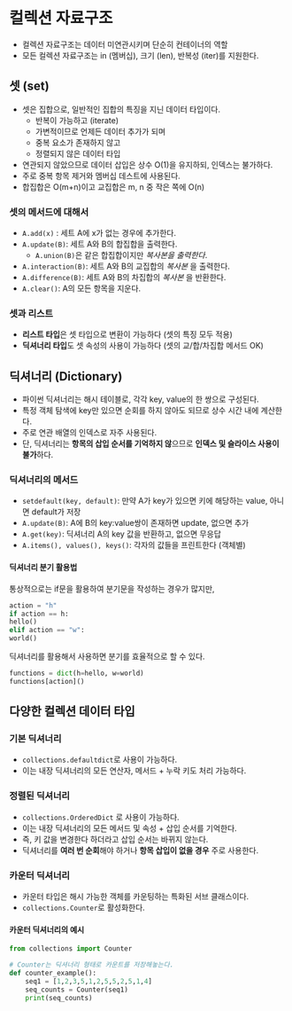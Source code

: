 # 컬렉션 자료구조
* 컬렉션 자료구조는 데이터 미연관시키며 단순히 컨테이너의 역할
* 모든 컬렉션 자료구조는 in (멤버십), 크기 (len), 반복성 (iter)를 지원한다.

## 셋 (set)
* 셋은 집합으로, 일반적인 집합의 특징을 지닌 데이터 타입이다.
    * 반복이 가능하고 (iterate)
    * 가변적이므로 언제든 데이터 추가가 되며
    * 중복 요소가 존재하지 않고
    * 정렬되지 않은 데이터 타입
* 연관되지 않았으므로 데이터 삽입은 상수 O(1)을 유지하되, 인덱스는 불가하다.
* 주로 중복 항목 제거와 멤버십 데스트에 사용된다.
* 합집합은 O(m+n)이고 교집합은 m, n 중 작은 쪽에 O(n)

### 셋의 메서드에 대해서
* `A.add(x)` : 세트 A에 x가 없는 경우에 추가한다.
* `A.update(B)`: 세트 A와 B의 합집합을 출력한다.
    * `A.union(B)`은 같은 합집합이지만 *복사본을 출력한다*.
* `A.interaction(B)`: 세트 A와 B의 교집합의 *복사본* 을 출력한다.
* `A.difference(B)`: 세트 A와 B의 차집합의 *복사본* 을 반환한다.
* `A.clear()`: A의 모든 항목을 지운다.

### 셋과 리스트

* **리스트 타입**은 셋 타입으로 변환이 가능하다 (셋의 특징 모두 적용)
* **딕셔너리 타입**도 셋 속성의 사용이 가능하다 (셋의 교/합/차집합 메서드 OK)

## 딕셔너리 (Dictionary)
* 파이썬 딕셔너리는 해시 테이블로, 각각 key, value의 한 쌍으로 구성된다.
* 특정 객체 탐색에 key만 있으면 순회를 하지 않아도 되므로 상수 시간 내에 계산한다.
* 주로 연관 배열의 인덱스로 자주 사용된다. 
* 단, 딕셔너리는 **항목의 삽입 순서를 기억하지 않**으므로 **인덱스 및 슬라이스 사용이 불가**하다.

### 딕셔너리의 메서드
* `setdefault(key, default)`: 만약 A가 key가 있으면 키에 해당하는 value, 아니면 default가 저장
* `A.update(B)`: A에 B의 key:value쌍이 존재하면 update, 없으면 추가
* `A.get(key)`: 딕셔너리 A의 key 값을 반환하고, 없으면 무응답
* `A.items(), values(), keys()`: 각자의 값들을 프린트한다 (객체별)

#### 딕셔너리 분기 활용법

통상적으로는 if문을 활용하여 분기문을 작성하는 경우가 많지만,  
```python
action = "h"
if action == h:  
hello()  
elif action == "w":  
world()
```
딕셔너리를 활용해서 사용하면 분기를 효율적으로 할 수 있다.  
```python
functions = dict(h=hello, w=world)
functions[action]()
```

## 다양한 컬렉션 데이터 타입

### 기본 딕셔너리
* `collections.defaultdict`로 사용이 가능하다.
* 이는 내장 딕셔너리의 모든 연산자, 메서드 + 누락 키도 처리 가능하다.

### 정렬된 딕셔너리
* `collections.OrderedDict` 로 사용이 가능하다.
* 이는 내장 딕셔너리의 모든 메서드 및 속성 + 삽입 순서를 기억한다.
* 즉, 키 값을 변경한다 하더라고 삽입 순서는 바뀌지 않는다.
* 딕셔너리를 **여러 번 순회**해야 하거나 **항목 삽입이 없을 경우** 주로 사용한다.

### 카운터 딕셔너리

* 카운터 타입은 해시 가능한 객체를 카운팅하는 특화된 서브 클래스이다.
* `collections.Counter`로 활성화한다.

#### 카운터 딕셔너리의 예시

```python
from collections import Counter

# Counter는 딕셔너리 형태로 카운트를 저장해놓는다.
def counter_example():
    seq1 = [1,2,3,5,1,2,5,5,2,5,1,4]
    seq_counts = Counter(seq1)
    print(seq_counts)
```
